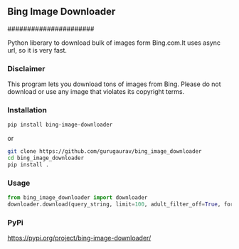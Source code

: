 
## Bing Image Downloader
######################

Python liberary to download bulk of images form Bing.com.It uses async url, so it is very fast.<br/>


### Disclaimer<br />

This program lets you download tons of images from Bing.
Please do not download or use any image that violates its copyright terms. 

### Installation <br />
```sh
pip install bing-image-downloader
```

or 
```bash
git clone https://github.com/gurugaurav/bing_image_downloader
cd bing_image_downloader
pip install .
```


### Usage <br />
```python
from bing_image_downloader import downloader
downloader.download(query_string, limit=100, adult_filter_off=True, force_replace=False)
```


### PyPi <br />
https://pypi.org/project/bing-image-downloader/
  



